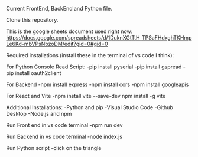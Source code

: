 Current FrontEnd, BackEnd and Python file.

Clone this repository.

This is the google sheets document used right now:
https://docs.google.com/spreadsheets/d/1DuknXGtTtH_TPSaFHdxghTKHmpLe6Kd-mbVPsNbzoDM/edit?gid=0#gid=0



Required installations (install these in the terminal of vs code I think):

For Python Console Read Script:
-pip install pyserial
-pip install gspread
-pip install oauth2client

For Backend
-npm install express
-npm install cors
-npm install googleapis

For React and Vite
-npm install vite --save-dev
npm install -g vite




Additional Installations:
-Python and pip
-Visual Studio Code
-Github Desktop
-Node.js and npm






Run Front end in vs code terminal
-npm run dev

Run Backend in vs code terminal
-node index.js

Run Python script
-click on the triangle
